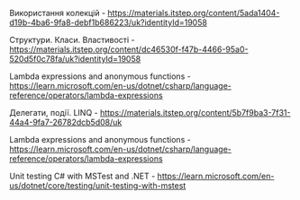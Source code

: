 Використання колекцій - https://materials.itstep.org/content/5ada1404-d19b-4ba6-9fa8-debf1b686223/uk?identityId=19058

Структури. Класи. Властивості - https://materials.itstep.org/content/dc46530f-f47b-4466-95a0-520d5f0c78fa/uk?identityId=19058

Lambda expressions and anonymous functions - https://learn.microsoft.com/en-us/dotnet/csharp/language-reference/operators/lambda-expressions

Делегати, події. LINQ - https://materials.itstep.org/content/5b7f9ba3-7f31-44a4-9fa7-26782dcb5d08/uk

Lambda expressions and anonymous functions - https://learn.microsoft.com/en-us/dotnet/csharp/language-reference/operators/lambda-expressions

Unit testing C# with MSTest and .NET - https://learn.microsoft.com/en-us/dotnet/core/testing/unit-testing-with-mstest
